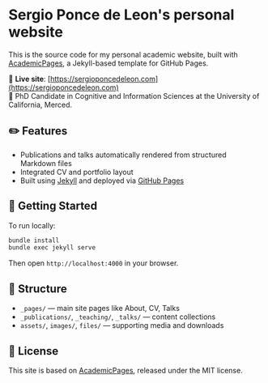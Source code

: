 # Sergio Ponce de Leon's personal website

This is the source code for my personal academic website, built with [AcademicPages](https://github.com/academicpages/academicpages.github.io), a Jekyll-based template for GitHub Pages.

🔗 **Live site**: [https://sergioponcedeleon.com](https://sergioponcedeleon.com)  
🧠 PhD Candidate in Cognitive and Information Sciences at the University of California, Merced.

## ✏️ Features

- Publications and talks automatically rendered from structured Markdown files
- Integrated CV and portfolio layout
- Built using [Jekyll](https://jekyllrb.com/) and deployed via [GitHub Pages](https://pages.github.com/)

## 🚀 Getting Started

To run locally:

```bash
bundle install
bundle exec jekyll serve
```

Then open `http://localhost:4000` in your browser.

## 📂 Structure

- `_pages/` — main site pages like About, CV, Talks
- `_publications/`, `_teaching/`, `_talks/` — content collections
- `assets/`, `images/`, `files/` — supporting media and downloads

## 📄 License

This site is based on [AcademicPages](https://github.com/academicpages/academicpages.github.io), released under the MIT license.
